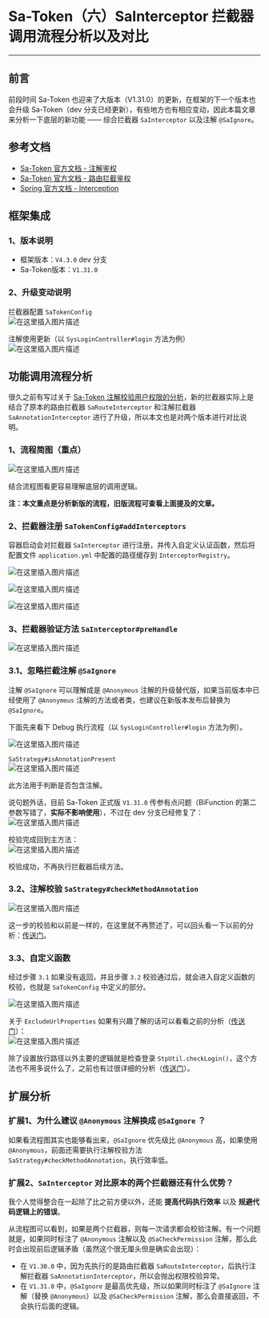 # Sa-Token（六）SaInterceptor 拦截器调用流程分析以及对比
- - -
## 前言
前段时间 Sa-Token 也迎来了大版本（V1.31.0）的更新，在框架的下一个版本也会升级 Sa-Token（dev 分支已经更新），有些地方也有相应变动，因此本篇文章来分析一下底层的新功能 —— 综合拦截器 `SaInterceptor` 以及注解 `@SaIgnore`。

## 参考文档
- [Sa-Token 官方文档 - 注解鉴权](https://sa-token.dev33.cn/doc/index.html#/use/at-check)
- [Sa-Token 官方文档 - 路由拦截鉴权](https://sa-token.dev33.cn/doc/index.html#/use/route-check)
- [Spring 官方文档 - Interception](https://docs.spring.io/spring-framework/docs/5.2.22.RELEASE/spring-framework-reference/web.html#mvc-handlermapping-interceptor)

## 框架集成
### 1、版本说明
- 框架版本：`V4.3.0` dev 分支
- Sa-Token版本：`V1.31.0`

### 2、升级变动说明
拦截器配置 `SaTokenConfig`<br>
![在这里插入图片描述](img06/f946960b9d834de5936a2ccf05257c5d.png)<br>

注解使用更新（以 `SysLoginController#login` 方法为例）<br>
![在这里插入图片描述](img06/15c2062d108c49ddb0fd53910c316c78.png)<br>

## 功能调用流程分析
很久之前有写过关于 [Sa-Token 注解校验用户权限的分析](02_annotation.md)，新的拦截器实际上是结合了原本的路由拦截器 `SaRouteInterceptor` 和注解拦截器 `SaAnnotationInterceptor` 进行了升级，所以本文也是对两个版本进行对比说明。

### 1、流程简图（重点）
![在这里插入图片描述](img06/1dc4d2b509964e3996758c7fc556ddd6.png)

结合流程图看更容易理解底层的调用逻辑。

**注：本文重点是分析新版的流程，旧版流程可查看上面提及的文章。**

### 2、拦截器注册 `SaTokenConfig#addInterceptors`
容器启动会对拦截器 `SaInterceptor` 进行注册，并传入自定义认证函数，然后将配置文件 `application.yml` 中配置的路径缓存到 `InterceptorRegistry`。<br>

![在这里插入图片描述](img06/b1357a6917884b47afe800f46ec32327.png)<br>


![在这里插入图片描述](img06/5ba1302766ea4df9bfddd1a28226075a.png)<br>


![在这里插入图片描述](img06/099abc8f141e4a6c8a0085a03cf608be.png)<br>

### 3、拦截器验证方法 `SaInterceptor#preHandle`
![在这里插入图片描述](img06/a05f68f9c49243438a7e5a8bccb3d0b2.png)

### 3.1、忽略拦截注解 `@SaIgnore`
注解 `@SaIgnore` 可以理解成是 `@Anonymous` 注解的升级替代版，如果当前版本中已经使用了 `@Anonymous` 注解的方法或者类，也建议在新版本发布后替换为 `@SaIgnore`。

下面先来看下 Debug 执行流程（以 `SysLoginController#login` 方法为例）。<br>

![在这里插入图片描述](img06/c8b9590d87c54e1c81e77f06cd8e80bf.png)<br>

`SaStrategy#isAnnotationPresent`<br>
![在这里插入图片描述](img06/6e2bbf2218b144debde468fd18137a93.png)<br>

此方法用于判断是否包含注解。<br>

说句题外话，目前 Sa-Token 正式版 `V1.31.0` 传参有点问题（BiFunction 的第二参数写错了，**实际不影响使用**），不过在 dev 分支已经修复了：<br>
![在这里插入图片描述](img06/aae89e332d154a8b8d912f2366a3bbf1.png)<br>

校验完成回到主方法：<br>
![在这里插入图片描述](img06/b6d29ea47a2a48128673a3ef0bdfeade.png)<br>

校验成功，不再执行拦截器后续方法。

### 3.2、注解校验 `SaStrategy#checkMethodAnnotation`
![在这里插入图片描述](img06/d40998bc5e1d4e3c9d42f2b21ed79213.png)<br>

这一步的校验和以前是一样的，在这里就不再赘述了，可以回头看一下以前的分析：[传送门](02_annotation.md)。<br>
### 3.3、自定义函数
经过步骤 `3.1` 如果没有返回，并且步骤 `3.2` 校验通过后，就会进入自定义函数的校验，也就是 `SaTokenConfig` 中定义的部分。<br>

![在这里插入图片描述](img06/ffdeb4bc79a94b13b124ce391b579c19.png)

关于 `ExcludeUrlProperties` 如果有兴趣了解的话可以看看之前的分析（[传送门](05_intercepter.md)）：<br>
![在这里插入图片描述](img06/e316cb701b0d4545a2248b9c042214c3.png)<br>

除了设置放行路径以外主要的逻辑就是检查登录 `StpUtil.checkLogin()`，这个方法也不用多说什么了，之前也有过很详细的分析（[传送门](04_V1.30.0_login.md)）。<br>

## 扩展分析
### 扩展1、为什么建议 `@Anonymous` 注解换成 `@SaIgnore` ？
如果看流程图其实也能够看出来，`@SaIgnore` 优先级比 `@Anonymous` 高，如果使用 `@Anonymous`，前面还需要执行注解校验方法 `SaStrategy#checkMethodAnnotation`，执行效率低。

### 扩展2、`SaInterceptor` 对比原本的两个拦截器还有什么优势？
我个人觉得整合在一起除了比之前方便以外，还能 **提高代码执行效率** 以及 **规避代码逻辑上的错误**。

从流程图可以看到，如果是两个拦截器，则每一次请求都会校验注解。有一个问题就是，如果同时标注了 `@Anonymous` 注解以及 `@SaCheckPermission` 注解，那么此时会出现前后逻辑矛盾（虽然这个很无厘头但是确实会出现）：
- 在 `V1.30.0` 中，因为先执行的是路由拦截器 `SaRouteInterceptor`，后执行注解拦截器 `SaAnnotationInterceptor`，所以会抛出权限校验异常。
- 在 `V1.31.0` 中，`@SaIgnore` 是最高优先级，所以如果同时标注了 `@SaIgnore` 注解（替换 `@Anonymous`）以及 `@SaCheckPermission` 注解，那么会直接返回，不会执行后面的逻辑。